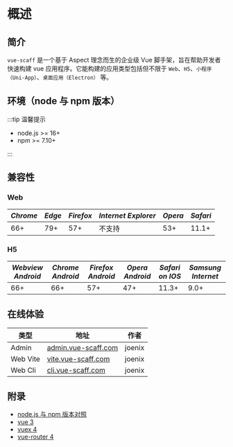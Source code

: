 # 概述

## 简介

`vue-scaff` 是一个基于 Aspect 理念而生的企业级 Vue 脚手架，旨在帮助开发者快速构建 vue 应用程序。它能构建的应用类型包括但不限于 `Web`、`H5`、`小程序（Uni-App）`、`桌面应用（Electron）` 等。

## 环境（node 与 npm 版本）

:::tip 温馨提示

- node.js >= 16+
- npm >= 7.10+

:::

## 兼容性

### Web

| <i class="icon chrome">Chrome</i> | <i class="icon edge">Edge</i> | <i class="icon firefox">Firefox</i> | <i class="icon ie">Internet Explorer</i> | <i class="icon opera">Opera</i> | <i class="icon safari">Safari</i> |
| --------------------------------- | ----------------------------- | ----------------------------------- | ---------------------------------------- | ------------------------------- | --------------------------------- |
| 66+                               | 79+                           | 57+                                 | 不支持                                   | 53+                             | 11.1+                             |

### H5

| <i class="icon android">Webview Android</i> | <i class="icon chrome">Chrome Android</i> | <i class="icon firefox">Firefox Android</i> | <i class="icon opera">Opera Android</i> | <i class="icon safari">Safari on IOS</i> | <i class="icon samsung">Samsung Internet</i> |
| ------------------------------------------- | ----------------------------------------- | ------------------------------------------- | --------------------------------------- | ---------------------------------------- | -------------------------------------------- |
| 66+                                         | 66+                                       | 57+                                         | 47+                                     | 11.3+                                    | 9.0+                                         |

## 在线体验

| 类型     | 地址                                               | 作者   |
| -------- | -------------------------------------------------- | ------ |
| Admin    | [admin.vue-scaff.com](http://admin.vue-scaff.com/) | joenix |
| Web Vite | [vite.vue-scaff.com](http://vite.vue-scaff.com/)   | joenix |
| Web Cli  | [cli.vue-scaff.com](http://cli.vue-scaff.com/)     | joenix |

## 附录

- [node.js 与 npm 版本对照](https://nodejs.org/zh-cn/download/releases/)
- [vue 3](https://v3.cn.vuejs.org/)
- [vuex 4](https://next.vuex.vuejs.org/zh/index.html)
- [vue-router 4](https://next.router.vuejs.org/zh/)
